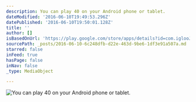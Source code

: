 ```yaml
---
description: You can play 40 on your Android phone or tablet.
dateModified: '2016-06-10T19:49:53.296Z'
datePublished: '2016-06-10T19:50:01.128Z'
title: ''
author: []
isBasedOnUrl: 'https://play.google.com/store/apps/details?id=com.iglooJuan.ficto40'
sourcePath: _posts/2016-06-10-6c248dfb-d22e-463d-9be6-1df3e91a507a.md
starred: false
inFeed: true
hasPage: false
inNav: false
_type: MediaObject

---
```

![You can play 40 on your Android phone or tablet.](https://the-grid-user-content.s3-us-west-2.amazonaws.com/8a7f15aa-68ea-4f62-a8f1-9ca9bccd73b3.png)